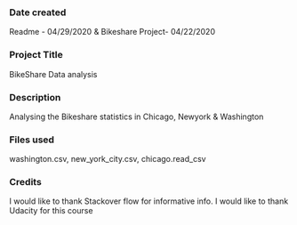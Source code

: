 ### Date created
Readme - 04/29/2020 & Bikeshare Project- 04/22/2020

### Project Title
BikeShare Data analysis

### Description
Analysing the Bikeshare statistics in Chicago, Newyork & Washington

### Files used
washington.csv, new_york_city.csv, chicago.read_csv

### Credits
I would like to thank Stackover flow for informative info.
I would like to thank Udacity for this course
